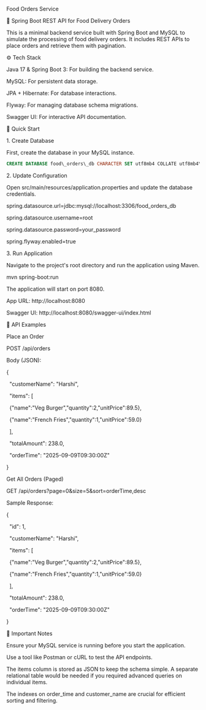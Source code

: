 Food Orders Service

🍔 Spring Boot REST API for Food Delivery Orders

This is a minimal backend service built with Spring Boot and MySQL to simulate the processing of food delivery orders. It includes REST APIs to place orders and retrieve them with pagination.



⚙️ Tech Stack

Java 17 \& Spring Boot 3: For building the backend service.



MySQL: For persistent data storage.



JPA + Hibernate: For database interactions.



Flyway: For managing database schema migrations.



Swagger UI: For interactive API documentation.



🚀 Quick Start

1\. Create Database

First, create the database in your MySQL instance.


```sql
CREATE DATABASE food\_orders\_db CHARACTER SET utf8mb4 COLLATE utf8mb4\_0900\_ai\_ci;
```


2\. Update Configuration

Open src/main/resources/application.properties and update the database credentials.



spring.datasource.url=jdbc:mysql://localhost:3306/food\_orders\_db

spring.datasource.username=root

spring.datasource.password=your\_password

spring.flyway.enabled=true



3\. Run Application

Navigate to the project's root directory and run the application using Maven.



mvn spring-boot:run



The application will start on port 8080.



App URL: http://localhost:8080



Swagger UI: http://localhost:8080/swagger-ui/index.html



📡 API Examples

Place an Order

POST /api/orders



Body (JSON):



{

&nbsp; "customerName": "Harshi",

&nbsp; "items": \[

&nbsp;   {"name":"Veg Burger","quantity":2,"unitPrice":89.5},

&nbsp;   {"name":"French Fries","quantity":1,"unitPrice":59.0}

&nbsp; ],

&nbsp; "totalAmount": 238.0,

&nbsp; "orderTime": "2025-09-09T09:30:00Z"

}



Get All Orders (Paged)

GET /api/orders?page=0\&size=5\&sort=orderTime,desc



Sample Response:



{

&nbsp; "id": 1,

&nbsp; "customerName": "Harshi",

&nbsp; "items": \[

&nbsp;   {"name":"Veg Burger","quantity":2,"unitPrice":89.5},

&nbsp;   {"name":"French Fries","quantity":1,"unitPrice":59.0}

&nbsp; ],

&nbsp; "totalAmount": 238.0,

&nbsp; "orderTime": "2025-09-09T09:30:00Z"

}



📌 Important Notes

Ensure your MySQL service is running before you start the application.



Use a tool like Postman or cURL to test the API endpoints.



The items column is stored as JSON to keep the schema simple. A separate relational table would be needed if you required advanced queries on individual items.



The indexes on order\_time and customer\_name are crucial for efficient sorting and filtering.

